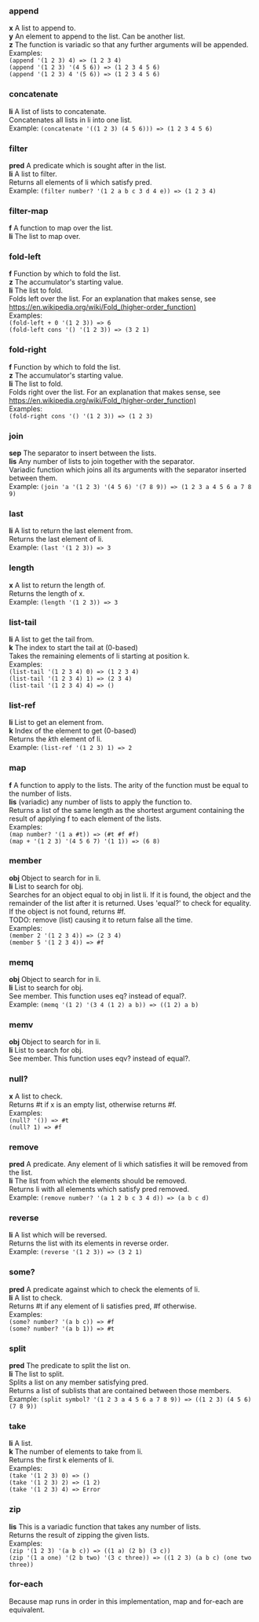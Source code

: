 ### append
**x** A list to append to.  
**y** An element to append to the list. Can be another list.  
**z** The function is variadic so that any further arguments will be appended.  
Examples:  
`(append '(1 2 3) 4) => (1 2 3 4)`  
`(append '(1 2 3) '(4 5 6)) => (1 2 3 4 5 6)`  
`(append '(1 2 3) 4 '(5 6)) => (1 2 3 4 5 6)`  

### concatenate
**li** A list of lists to concatenate.  
Concatenates all lists in li into one list.  
Example: `(concatenate '((1 2 3) (4 5 6))) => (1 2 3 4 5 6)`  

### filter
**pred** A predicate which is sought after in the list.  
**li** A list to filter.  
Returns all elements of li which satisfy pred.  
Example: `(filter number? '(1 2 a b c 3 d 4 e)) => (1 2 3 4)`  

### filter-map
**f** A function to map over the list.  
**li** The list to map over.  

### fold-left
**f** Function by which to fold the list.  
**z** The accumulator's starting value.  
**li** The list to fold.  
Folds left over the list. For an explanation that makes sense, see https://en.wikipedia.org/wiki/Fold_(higher-order_function)  
Examples:  
`(fold-left + 0 '(1 2 3)) => 6`  
`(fold-left cons '() '(1 2 3)) => (3 2 1)`  

### fold-right
**f** Function by which to fold the list.  
**z** The accumulator's starting value.  
**li** The list to fold.  
Folds right over the list. For an explanation that makes sense, see https://en.wikipedia.org/wiki/Fold_(higher-order_function)  
Examples:  
`(fold-right cons '() '(1 2 3)) => (1 2 3)`  

### join
**sep** The separator to insert between the lists.  
**lis** Any number of lists to join together with the separator.  
Variadic function which joins all its arguments with the separator inserted between them.  
Example: `(join 'a '(1 2 3) '(4 5 6) '(7 8 9)) => (1 2 3 a 4 5 6 a 7 8 9)`  

### last
**li** A list to return the last element from.  
Returns the last element of li.  
Example: `(last '(1 2 3)) => 3`  

### length
**x** A list to return the length of.  
Returns the length of x.  
Example: `(length '(1 2 3)) => 3`  

### list-tail
**li** A list to get the tail from.  
**k** The index to start the tail at (0-based)  
Takes the remaining elements of li starting at position k.  
Examples:  
`(list-tail '(1 2 3 4) 0) => (1 2 3 4)`  
`(list-tail '(1 2 3 4) 1) => (2 3 4)`  
`(list-tail '(1 2 3 4) 4) => ()`  

### list-ref
**li** List to get an element from.  
**k** Index of the element to get (0-based)  
Returns the *k*th element of li.  
Example: `(list-ref '(1 2 3) 1) => 2`  

### map
**f** A function to apply to the lists. The arity of the function must be equal to the number of lists.  
**lis** (variadic) any number of lists to apply the function to.  
Returns a list of the same length as the shortest argument containing the result of applying f to each element of the lists.  
Examples:  
`(map number? '(1 a #t)) => (#t #f #f)`  
`(map + '(1 2 3) '(4 5 6 7) '(1 1)) => (6 8)`  

### member
**obj** Object to search for in li.  
**li** List to search for obj.  
Searches for an object equal to obj in list li. If it is found, the object and the remainder of the list after it is returned. Uses 'equal?' to check for equality. If the object is not found, returns #f.  
TODO: remove (list) causing it to return false all the time.  
Examples:  
`(member 2 '(1 2 3 4)) => (2 3 4)`  
`(member 5 '(1 2 3 4)) => #f`  

### memq
**obj** Object to search for in li.  
**li** List to search for obj.  
See member. This function uses eq? instead of equal?.  
Example: `(memq '(1 2) '(3 4 (1 2) a b)) => ((1 2) a b)`  

### memv
**obj** Object to search for in li.  
**li** List to search for obj.  
See member. This function uses eqv? instead of equal?.  

### null?
**x** A list to check.  
Returns #t if x is an empty list, otherwise returns #f.  
Examples:  
`(null? '()) => #t`  
`(null? 1) => #f`  

### remove
**pred** A predicate. Any element of li which satisfies it will be removed from the list.  
**li** The list from which the elements should be removed.  
Returns li with all elements which satisfy pred removed.  
Example: `(remove number? '(a 1 2 b c 3 4 d)) => (a b c d)`  

### reverse
**li** A list which will be reversed.  
Returns the list with its elements in reverse order.  
Example: `(reverse '(1 2 3)) => (3 2 1)`  

### some?
**pred** A predicate against which to check the elements of li.  
**li** A list to check.  
Returns #t if any element of li satisfies pred, #f otherwise.  
Examples:  
`(some? number? '(a b c)) => #f`  
`(some? number? '(a b 1)) => #t`  

### split
**pred** The predicate to split the list on.  
**li** The list to split.  
Splits a list on any member satisfying pred.  
Returns a list of sublists that are contained between those members.  
Example: `(split symbol? '(1 2 3 a 4 5 6 a 7 8 9)) => ((1 2 3) (4 5 6) (7 8 9))`  

### take
**li** A list.  
**k** The number of elements to take from li.  
Returns the first k elements of li.  
Examples:  
`(take '(1 2 3) 0) => ()`  
`(take '(1 2 3) 2) => (1 2)`  
`(take '(1 2 3) 4) => Error`  

### zip
**lis** This is a variadic function that takes any number of lists.  
Returns the result of zipping the given lists.  
Examples:  
`(zip '(1 2 3) '(a b c)) => ((1 a) (2 b) (3 c))`  
`(zip '(1 a one) '(2 b two) '(3 c three)) => ((1 2 3) (a b c) (one two three))`  

### for-each
Because map runs in order in this implementation, map and for-each are equivalent.  


